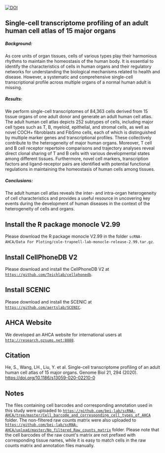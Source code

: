 <a href="https://zenodo.org/badge/latestdoi/263571100"><img src="https://zenodo.org/badge/263571100.svg" alt="DOI"></a>
## Single-cell transcriptome profiling of an adult human cell atlas of 15 major organs

##### Background: 
As core units of organ tissues, cells of various types play their harmonious rhythms to maintain the homeostasis of the human body. It is essential to identify the characteristics of cells in human organs and their regulatory networks for understanding the biological mechanisms related to health and disease. However, a systematic and comprehensive single-cell transcriptional profile across multiple organs of a normal human adult is missing.

##### Results:
We perform single-cell transcriptomes of 84,363 cells derived from 15 tissue organs of one adult donor and generate an adult human cell atlas. The adult human cell atlas depicts 252 subtypes of cells, including major cell types such as T, B, myeloid, epithelial, and stromal cells, as well as novel COCH+ fibroblasts and FibSmo cells, each of which is distinguished by multiple marker genes and transcriptional profiles. These collectively contribute to the heterogeneity of major human organs. Moreover, T cell and B cell receptor repertoire comparisons and trajectory analyses reveal direct clonal sharing of T and B cells with various developmental states among different tissues. Furthermore, novel cell markers, transcription factors and ligand-receptor pairs are identified with potential functional regulations in maintaining the homeostasis of human cells among tissues.  

##### Conclusions: 
 The adult human cell atlas reveals the inter- and intra-organ heterogeneity of cell characteristics and provides a useful resource in uncovering key events during the development of human diseases in the context of the heterogeneity of cells and organs.

## Install the R package monocle V2.99
Please download the R package monocle V2.99 in the folder `scRNA-AHCA/Data For Ploting/cole-trapnell-lab-monocle-release-2.99.tar.gz`.

## Install CellPhoneDB V2
Please download and install the CellPhoneDB V2 at [`https://github.com/Teichlab/cellphonedb`](https://github.com/Teichlab/cellphonedb).
 
## Install SCENIC
Please download and install the SCENIC at [`https://github.com/aertslab/SCENIC`](https://github.com/aertslab/SCENIC).

## AHCA Website
We developed an AHCA website for international users at [`http://research.gzsums.net:8888`](http://research.gzsums.net:8888).

## Citation
He, S., Wang, LH., Liu, Y. et al. Single-cell transcriptome profiling of an adult human cell atlas of 15 major organs. Genome Biol 21, 294 (2020). https://doi.org/10.1186/s13059-020-02210-0

## Notes
The files containing cell barcodes and corresponding annotation used in this study were uploaded to [`https://github.com/bei-lab/scRNA-AHCA/tree/master/Cell_barcode_and_corresponding_cell_types_of_AHCA`](https://github.com/bei-lab/scRNA-AHCA/tree/master/Cell_barcode_and_corresponding_cell_types_of_AHCA) folder. The non-filtered raw counts matrix were also uploaded to [`https://github.com/bei-lab/scRNA-AHCA/upload/master/No_filtered_Raw_counts_matrix`](https://github.com/bei-lab/scRNA-AHCA/upload/master/No_filtered_Raw_counts_matrix) folder. Please note that the cell barcodes of the raw count's matrix are not prefixed with corresponding tissue names, while it is easy to match cells in the raw counts matrix and annotation files manually.
 
 
 
 
 
